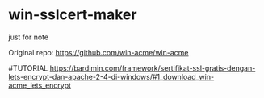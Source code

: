 # win-sslcert-maker
just for note


Original repo: https://github.com/win-acme/win-acme

#TUTORIAL
https://bardimin.com/framework/sertifikat-ssl-gratis-dengan-lets-encrypt-dan-apache-2-4-di-windows/#1_download_win-acme_lets_encrypt
